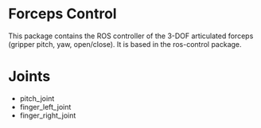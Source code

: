 # Forceps Control 

This package contains the ROS controller of the 3-DOF articulated forceps (gripper pitch, yaw, open/close). It is based in the ros-control package.

# Joints

- pitch_joint
- finger_left_joint
- finger_right_joint

